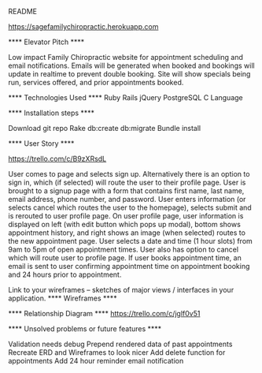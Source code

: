 README

https://sagefamilychiropractic.herokuapp.com

**** Elevator Pitch ****

Low impact Family Chiropractic website for appointment scheduling and email notifications. Emails will be generated when booked and bookings will update in realtime to prevent double booking. Site will show specials being run, services offered, and prior appointments booked.


**** Technologies Used ****
Ruby
Rails
jQuery
PostgreSQL
C Language


**** Installation steps ****

Download git repo
Rake db:create db:migrate
Bundle install


**** User Story ****

https://trello.com/c/B9zXRsdL

User comes to page and selects sign up. Alternatively there is an option to sign in, which (if selected) will route the user to their profile page. User is brought to a signup page with a form that contains first name, last name, email address, phone number, and password. User enters information (or selects cancel which routes the user to the homepage), selects submit and is rerouted to user profile page. On user profile page, user information is displayed on left (with edit button which pops up modal), bottom shows appointment history, and right shows an image (when selected) routes to the new appointment page. User selects a date and time (1 hour slots) from 9am to 5pm of open appointment times. User also has option to cancel which will route user to profile page. If user books appointment time, an email is sent to user confirming appointment time on appointment booking and 24 hours prior to appointment.

Link to your wireframes – sketches of major views / interfaces in your application.
**** Wireframes ****

**** Relationship Diagram ****
https://trello.com/c/jglf0v51

**** Unsolved problems or future features ****

Validation needs debug
Prepend rendered data of past appointments
Recreate ERD and Wireframes to look nicer
Add delete function for appointments
Add 24 hour reminder email notification
